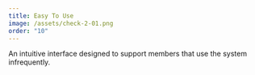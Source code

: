 ```yaml
---
title: Easy To Use
image: /assets/check-2-01.png
order: "10"
---
```

An intuitive interface designed to support members that use the system infrequently.